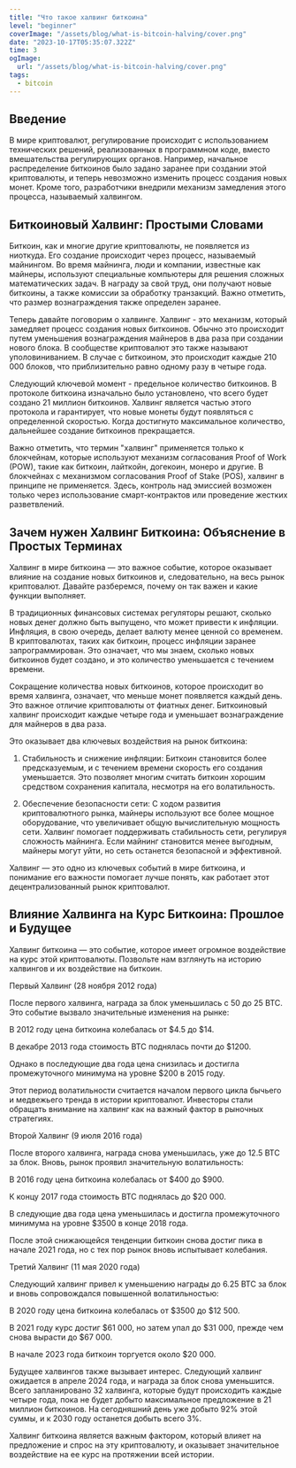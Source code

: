 ```yaml
---
title: "Что такое халвинг биткоина"
level: "beginner"
coverImage: "/assets/blog/what-is-bitcoin-halving/cover.png"
date: "2023-10-17T05:35:07.322Z"
time: 3
ogImage:
  url: "/assets/blog/what-is-bitcoin-halving/cover.png"
tags:
  - bitcoin
---
```


## Введение
В мире криптовалют, регулирование происходит с использованием технических решений, реализованных в программном коде, вместо вмешательства регулирующих органов. Например, начальное распределение биткоинов было задано заранее при создании этой криптовалюты, и теперь невозможно изменить процесс создания новых монет. Кроме того, разработчики внедрили механизм замедления этого процесса, называемый халвингом.

## Биткоиновый Халвинг: Простыми Словами

Биткоин, как и многие другие криптовалюты, не появляется из ниоткуда. Его создание происходит через процесс, называемый майнингом. Во время майнинга, люди и компании, известные как майнеры, используют специальные компьютеры для решения сложных математических задач. В награду за свой труд, они получают новые биткоины, а также комиссии за обработку транзакций. Важно отметить, что размер вознаграждения также определен заранее.

Теперь давайте поговорим о халвинге. Халвинг - это механизм, который замедляет процесс создания новых биткоинов. Обычно это происходит путем уменьшения вознаграждения майнеров в два раза при создании нового блока. В сообществе криптовалют это также называют уполовиниванием. В случае с биткоином, это происходит каждые 210 000 блоков, что приблизительно равно одному разу в четыре года.

Следующий ключевой момент - предельное количество биткоинов. В протоколе биткоина изначально было установлено, что всего будет создано 21 миллион биткоинов. Халвинг является частью этого протокола и гарантирует, что новые монеты будут появляться с определенной скоростью. Когда достигнуто максимальное количество, дальнейшее создание биткоинов прекращается.

Важно отметить, что термин "халвинг" применяется только к блокчейнам, которые используют механизм согласования Proof of Work (POW), такие как биткоин, лайткойн, догекоин, монеро и другие. В блокчейнах с механизмом согласования Proof of Stake (POS), халвинг в принципе не применяется. Здесь, контроль над эмиссией возможен только через использование смарт-контрактов или проведение жестких разветвлений.

## Зачем нужен Халвинг Биткоина: Объяснение в Простых Терминах

Халвинг в мире биткоина — это важное событие, которое оказывает влияние на создание новых биткоинов и, следовательно, на весь рынок криптовалют. Давайте разберемся, почему он так важен и какие функции выполняет.

В традиционных финансовых системах регуляторы решают, сколько новых денег должно быть выпущено, что может привести к инфляции. Инфляция, в свою очередь, делает валюту менее ценной со временем. В криптовалютах, таких как биткоин, процесс инфляции заранее запрограммирован. Это означает, что мы знаем, сколько новых биткоинов будет создано, и это количество уменьшается с течением времени.

Сокращение количества новых биткоинов, которое происходит во время халвинга, означает, что меньше монет появляется каждый день. Это важное отличие криптовалюты от фиатных денег. Биткоиновый халвинг происходит каждые четыре года и уменьшает вознаграждение для майнеров в два раза.

Это оказывает два ключевых воздействия на рынок биткоина:

1. Стабильность и снижение инфляции: Биткоин становится более предсказуемым, и с течением времени скорость его создания уменьшается. Это позволяет многим считать биткоин хорошим средством сохранения капитала, несмотря на его волатильность.

2. Обеспечение безопасности сети: С ходом развития криптовалютного рынка, майнеры используют все более мощное оборудование, что увеличивает общую вычислительную мощность сети. Халвинг помогает поддерживать стабильность сети, регулируя сложность майнинга. Если майнинг становится менее выгодным, майнеры могут уйти, но сеть останется безопасной и эффективной.

Халвинг — это одно из ключевых событий в мире биткоина, и понимание его важности помогает лучше понять, как работает этот децентрализованный рынок криптовалют.

## Влияние Халвинга на Курс Биткоина: Прошлое и Будущее

Халвинг биткоина — это событие, которое имеет огромное воздействие на курс этой криптовалюты. Позвольте нам взглянуть на историю халвингов и их воздействие на биткоин.

Первый Халвинг (28 ноября 2012 года)

После первого халвинга, награда за блок уменьшилась с 50 до 25 BTC. Это событие вызвало значительные изменения на рынке:

В 2012 году цена биткоина колебалась от $4.5 до $14.

В декабре 2013 года стоимость BTC поднялась почти до $1200.

Однако в последующие два года цена снизилась и достигла промежуточного минимума на уровне $200 в 2015 году.

Этот период волатильности считается началом первого цикла бычьего и медвежьего тренда в истории криптовалют. Инвесторы стали обращать внимание на халвинг как на важный фактор в рыночных стратегиях.

Второй Халвинг (9 июля 2016 года)

После второго халвинга, награда снова уменьшилась, уже до 12.5 BTC за блок. Вновь, рынок проявил значительную волатильность:

В 2016 году цена биткоина колебалась от $400 до $900.

К концу 2017 года стоимость BTC поднялась до $20 000.

В следующие два года цена уменьшилась и достигла промежуточного минимума на уровне $3500 в конце 2018 года.

После этой снижающейся тенденции биткоин снова достиг пика в начале 2021 года, но с тех пор рынок вновь испытывает колебания.

Третий Халвинг (11 мая 2020 года)

<!-- banner_place -->

Следующий халвинг привел к уменьшению награды до 6.25 BTC за блок и вновь сопровождался повышенной волатильностью:

В 2020 году цена биткоина колебалась от $3500 до $12 500.

В 2021 году курс достиг $61 000, но затем упал до $31 000, прежде чем снова вырасти до $67 000.

В начале 2023 года биткоин торгуется около $20 000.

Будущее халвингов также вызывает интерес. Следующий халвинг ожидается в апреле 2024 года, и награда за блок снова уменьшится. Всего запланировано 32 халвинга, которые будут происходить каждые четыре года, пока не будет добыто максимальное предложение в 21 миллион биткоинов. На сегодняшний день уже добыто 92% этой суммы, и к 2030 году останется добыть всего 3%.


Халвинг биткоина является важным фактором, который влияет на предложение и спрос на эту криптовалюту, и оказывает значительное воздействие на ее курс на протяжении всей истории.
